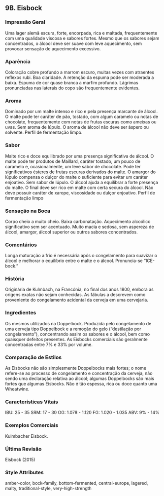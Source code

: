 ## 9B. Eisbock

### Impressão Geral

Uma lager alemã escura, forte, encorpada, rica e maltada, frequentemente com uma qualidade viscosa e sabores fortes. Mesmo que os sabores sejam concentrados, o álcool deve ser suave com leve aquecimento, sem provocar sensação de aquecimento excessivo.

### Aparência

Coloração cobre profundo a marrom escuro, muitas vezes com atraentes reflexos rubi. Boa claridade. A retenção da espuma pode ser moderada a baixa. Espuma de cor quase branca a marfim profundo. Lágrimas pronunciadas nas laterais do copo são frequentemente evidentes.

### Aroma

Dominado por um malte intenso e rico e pela presença marcante de álcool. O malte pode ter caráter de pão, tostado, com algum caramelo ou notas de chocolate, frequentemente com notas de frutas escuras como ameixas ou uvas. Sem aroma de lúpulo. O aroma de álcool não deve ser áspero ou solvente. Perfil de fermentação limpo.

### Sabor

Malte rico e doce equilibrado por uma presença significativa de álcool. O malte pode ter produtos de Maillard, caráter tostado, um pouco de caramelo e, ocasionalmente, um leve sabor de chocolate. Pode ter significativos ésteres de frutas escuras derivados do malte. O amargor do lúpulo compensa o dulçor do malte o suficiente para evitar um caráter enjoativo. Sem sabor de lúpulo. O álcool ajuda a equilibrar a forte presença do malte. O final deve ser rico em malte com certa secura do álcool. Não deve possuir caráter de xarope, viscosidade ou dulçor enjoativo. Perfil de fermentação limpo

### Sensação na Boca

Corpo cheio a muito cheio. Baixa carbonatação. Aquecimento alcoólico significativo sem ser acentuado. Muito macia e sedosa, sem aspereza de álcool, amargor, álcool superior ou outros sabores concentrados.

### Comentários

Longa maturação a frio é necessária após o congelamento para suavizar o álcool e melhorar o equilíbrio entre o malte e o álcool. Pronuncia-se “ICE-bock.”

### História

Originária de Kulmbach, na Francônia, no final dos anos 1800, embora as origens exatas não sejam conhecidas. As fábulas a descrevem como proveniente do congelamento acidental da cerveja em uma cervejaria.

### Ingredientes

Os mesmos utilizados na Doppelbock. Produzida pelo congelamento de uma cerveja tipo Doppelbock e a remoção do gelo (“destilação por congelamento”), concentrando assim os sabores e o álcool, bem como quaisquer defeitos presentes. As Eisbocks comerciais são geralmente concentradas entre 7% e 33% por volume.

### Comparação de Estilos

As Eisbocks não são simplesmente Doppelbocks mais fortes; o nome refere-se ao processo de congelamento e concentração da cerveja, não sendo uma declaração relativa ao álcool; algumas Doppelbocks são mais fortes que algumas Eisbocks. Não é tão espessa, rica ou doce quanto uma Wheatwine.

### Características Vitais

IBU: 25 - 35
SRM: 17 - 30
OG: 1.078 - 1.120
FG: 1.020 - 1.035
ABV: 9% - 14%

### Exemplos Comerciais

Kulmbacher Eisbock.

### Última Revisão

Eisbock (2015)

### Style Attributes

amber-color, bock-family, bottom-fermented, central-europe, lagered, malty, traditional-style, very-high-strength

